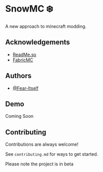 
# SnowMC ❄️

A new approach to minecraft modding. 


## Acknowledgements

 - [ReadMe.so](https://readme.so/editor)
 - [FabricMC](https://fabricmc.net)

## Authors

- [@Fear-Itself](https://www.github.com/Fear-Itself)




## Demo

Coming Soon


## Contributing

Contributions are always welcome!

See `contributing.md` for ways to get started.

Please note the project is in beta

